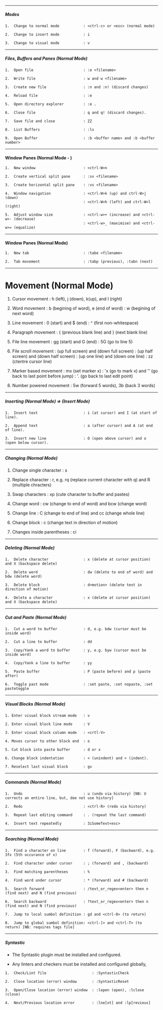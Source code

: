 ----------------------------------------------------------------------------------------------------
##### Modes

```
1.  Change to normal mode           : <ctrl-c> or <esc> (normal mode) 

2.  Change to insert mode           : i

3.  Change to visual mode           : v
```

----------------------------------------------------------------------------------------------------
##### Files, Buffers and Panes (Normal Mode)

```
1.  Open file                       : :e <filename>

2.  Write file                      : w and w <filename>

3.  Create new file                 : :n and :n! (discard changes)

4.  Reload file                     : :e

5.  Open directory explorer         : :e .

6.  Close file                      : q and q! (discard changes).

7.  Save file and close             : ZZ

8.  List Buffers                    : :ls

9.  Open Buffer                     : :b <buffer name> and :b <buffer number>
```

----------------------------------------------------------------------------------------------------
#### Window Panes (Normal Mode - <ctrl-W>)

```
1.  New window                      : <ctrl-W>n

2.  Create vertical split pane      : :sv <filename>

3.  Create horizontal split pane    : :vs <filename>

4.  Window navigation               : <ctrl-W>k (up) and ctrl-W>j (down)
                                    : <ctrl-W>h (left) and ctrl-W>l (right)

5.  Adjust window size              : <ctrl-w>+ (increase) and <ctrl-w>- (decrease)
                                    : <ctrl-w>_ (maximise) and <ctrl-w>= (equalize)
```

----------------------------------------------------------------------------------------------------
#### Window Panes (Normal Mode)

```
1.  New tab                         : :tabe <filename>

2.  Tab movement                    : :tabp (previous), :tabn (next)
```

----------------------------------------------------------------------------------------------------
# Movement (Normal Mode)

1.  Cursor movement                 : h (left), j (down), k(up), and l (right)

2.  Word movement                   : b (begining of word), e (end of word)
                                    : w (begining of next word)

3.  Line movement                   : 0 (start) and $ (end)
                                    : ^ (first non-whitespace) 

4.  Paragraph movement              : { (previous blank line) and } (next blank line)

5.  File line movement              : gg (start) and G (end)
                                    : 5G (go to line 5)

6.  File scroll movement            : <ctrl-B> (up full screen) and <ctrl-F> (down full screen)
                                    : <ctrl-U> (up half screen) and <ctrl-D> (down half screen)
                                    : <ctrl-Y> (up one line) and <ctrl-E> (down one line)
                                    : zz (ctentre cursor line)

7.  Marker based movement           : mx (set marker x)
                                    : 'x (go to mark x) and '' (go back to last point before jump)
                                    : '. (go back to last edit point)

8.  Number powered movement         : 5w (forward 5 words), 3b (back 3 words)


----------------------------------------------------------------------------------------------------
##### Inserting (Normal Mode) => (Insert Mode)

```
1.  Insert text                     : i (at cursor) and I (at start of line).

2.  Append text                     : a (after cursor) and A (at end of line).

3.  Insert new line                 : O (open above cursor) and o (open below cursor).
```

----------------------------------------------------------------------------------------------------
##### Changing (Normal Mode) 

1.  Change single character         : s

2.  Replace character               : r, e.g. rq (replace current character with q) and R (multiple chracters)

3.  Swap characters                 : xp (cute character to buffer and pastes) 

4.  Change word                     : cw (change to end of word) and bcw (change word) 

5.  Change line                     : C (change to end of line) and cc (change whole line)

6.  Change block                    : c<motion> (change text in direction of motion)

7.  Changes inside parentheses      : ci


----------------------------------------------------------------------------------------------------
##### Deleting (Normal Mode)

```
1.  Delete character                : x (delete at cursor position) and X (backspace delete)

2.  Delete word                     : dw (delete to end of word) and bdw (delete word)

3.  Delete block                    : d<motion> (delete text in direction of motion)

4.  Delete a character              : x (delete at cursor position) and X (backspace delete)
```

----------------------------------------------------------------------------------------------------
##### Cut and Paste (Normal Mode)

```
1.  Cut a word to buffer            : d, e.g. bdw (cursor must be inside word)

2.  Cut a line to buffer            : dd

3.  Copy/Yank a word to buffer      : y, e.g. byw (cursor must be inside word)

4.  Copy/Yank a line to buffer      : yy

5.  Paste buffer                    : P (paste before) and p (paste after)  

6.  Toggle past mode                : :set paste, :set nopaste, :set pastetoggle
```

----------------------------------------------------------------------------------------------------
##### Visual Blocks (Normal Mode)

```
1. Enter visual block stream mode   : v

2. Enter visual block line mode     : V

3. Enter visual block column mode   : <crtl-V>

4. Moves cursor to other block end  : o

5. Cut block into paste buffer      : d or x

6. Change block indentation         : < (unindent) and > (indent).

7. Reselect last visual block       : gv
```

----------------------------------------------------------------------------------------------------
##### Commands (Normal Mode)

```
1.  Undo                            : u (undo via history) [NB: U corrects an entire line, but, doe not use history]

2.  Redo                            : <ctrl-R> (redo via history)

3.  Repeat last editing command     : . (repeat the last command)

4.  Insert text repeatedly          : 3iSomeText<esc>
```

----------------------------------------------------------------------------------------------------
##### Searching (Normal Mode)

```
1.  Find a character on line        : f (forward), F (backward), e.g. 3fx (5th occurance of x)

2.  Find character under cursor     : ; (forward) and , (backward)

3.  Find matching parentheses       : %

4.  Find word under cursor          : * (forward) and # (backward)

5.  Search forward                  : /text_or_regex<enter> then n (find next) and N (find previous)

6.  Search backward                 : ?text_or_regex<enter> then n (find next) and N (find previous)

7.  Jump to local sumbol definition : gd and <ctrl-0> (to return)

8.  Jump to global sumbol definition: <ctrl-]> and <ctrl-T> (to return) [NB: requires tags file]
```

----------------------------------------------------------------------------------------------------
##### Syntastic

* The Syntastic plugin must be installed and configured.

* Any linters and checkers must be installed and configured globally,

```
1.  Check/Lint file                     : :SyntasticCheck

2.  Close location (error) window       : :SyntasticReset

3.  Open/Close location (error) window  : :lopen (open), :lclose (close)

4.  Next/Previous location error        : :lne[xt] and :lp[revious]
```



